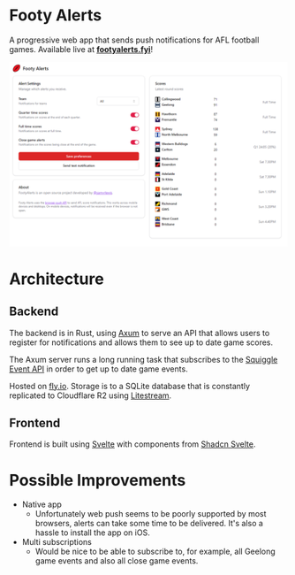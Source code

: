 # Footy Alerts

A progressive web app that sends push notifications for AFL football games. Available live at [**footyalerts.fyi**](https://footyalerts.fyi)!

![screenshot of footyalerts.fyi](footyalerts.png)

# Architecture

## Backend
The backend is in Rust, using [Axum](https://github.com/tokio-rs/axum) to serve an API that allows users to register for notifications and allows them to see up to date game scores.

The Axum server runs a long running task that subscribes to the [Squiggle Event API](https://api.squiggle.com.au/) in order to get up to date game events.

Hosted on [fly.io](https://fly.io). Storage is to a SQLite database that is constantly replicated to Cloudflare R2 using [Litestream](https://github.com/benbjohnson/litestream). 

## Frontend
Frontend is built using [Svelte](https://svelte.dev/) with components from [Shadcn Svelte](https://www.shadcn-svelte.com/).

# Possible Improvements

- Native app
  - Unfortunately web push seems to be poorly supported by most browsers, alerts can take some time to be delivered. It's also a hassle to install the app on iOS.
- Multi subscriptions
  - Would be nice to be able to subscribe to, for example, all Geelong game events and also all close game events.

